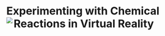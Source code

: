 # Experimenting with Chemical Reactions in Virtual Reality <img align="left" src="https://img.icons8.com/?size=100&id=13186&format=png&color=000000">
